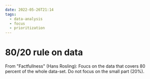 ```yaml
---
date: 2022-05-26T21:14
tags:
  - data-analysis
  - focus
  - prioritization
---
```


# 80/20 rule on data

From "Factfullness" (Hans Rosling):
Foucs on the data that covers 80 percent of the whole data-set. Do not focus on the small part (20%).
